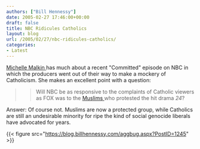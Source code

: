 ```yaml
---
authors: ["Bill Hennessy"]
date: 2005-02-27 17:46:00+00:00
draft: false
title: NBC Ridicules Catholics
layout: blog
url: /2005/02/27/nbc-ridicules-catholics/
categories:
- Latest
---
```


[Michelle Malkin ](https://michellemalkin.com/archives/001607.htm)has much about a recent "Committed" episode on NBC in which the producers went out of their way to make a mockery of Catholicism. She makes an excellent point with a question:




> 

> 
> > 

>> 
>> Will NBC be as responsive to the complaints of Catholic viewers as FOX was to the [Muslims ](https://www.worldnetdaily.com/news/article.asp?ARTICLE_ID=42770)who protested the hit drama _24_?
>> 
>> 
> 
> 




Answer: Of course not. Muslims are now a protected group, while Catholics are still an undesirable minority for ripe the kind of social genocide liberals have advocated for years.

{{< figure src="https://blog.billhennessy.com/aggbug.aspx?PostID=1245" >}}


